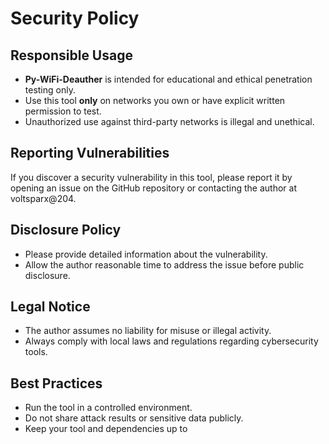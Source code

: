 # Security Policy

## Responsible Usage

- **Py-WiFi-Deauther** is intended for educational and ethical penetration testing only.
- Use this tool **only** on networks you own or have explicit written permission to test.
- Unauthorized use against third-party networks is illegal and unethical.

## Reporting Vulnerabilities

If you discover a security vulnerability in this tool, please report it by opening an issue on the GitHub repository or contacting the author at voltsparx@204.

## Disclosure Policy

- Please provide detailed information about the vulnerability.
- Allow the author reasonable time to address the issue before public disclosure.

## Legal Notice

- The author assumes no liability for misuse or illegal activity.
- Always comply with local laws and regulations regarding cybersecurity tools.

## Best Practices

- Run the tool in a controlled environment.
- Do not share attack results or sensitive data publicly.
- Keep your tool and dependencies up to